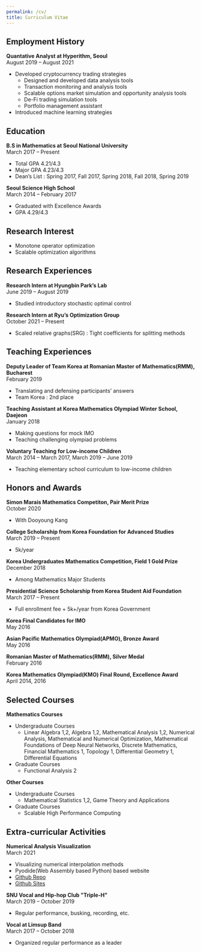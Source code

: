 ```yaml
---
permalink: /cv/
title: Curriculum Vitae
---
```

## Employment History
**Quantative Analyst at Hyperithm, Seoul**\
August 2019 – August 2021
- Developed cryptocurrency trading strategies
  - Designed and developed data analysis tools
  - Transaction monitoring and analysis tools
  - Scalable options market simulation and opportunity analysis tools
  - De-Fi trading simulation tools
  - Portfolio management assistant
- Introduced machine learning strategies

## Education
**B.S in Mathematics at Seoul National University**\
March 2017 – Present
- Total GPA 4.21/4.3
- Major GPA 4.23/4.3
- Dean’s List : Spring 2017, Fall 2017, Spring 2018, Fall 2018, Spring 2019
  
**Seoul Science High School**\
March 2014 – February 2017
- Graduated with Excellence Awards
- GPA 4.29/4.3

## Research Interest
- Monotone operator optimization
- Scalable optimization algorithms

## Research Experiences
**Research Intern at Hyungbin Park’s Lab**\
June 2019 – August 2019
- Studied introductory stochastic optimal control
  
**Research Intern at Ryu’s Optimization Group**\
October 2021 – Present
- Scaled relative graphs(SRG) : Tight coefficients for splitting methods

## Teaching Experiences
**Deputy Leader of Team Korea at Romanian Master of Mathematics(RMM), Bucharest**\
February 2019
- Translating and defensing participants’ answers
- Team Korea : 2nd place
  
**Teaching Assistant at Korea Mathematics Olympiad Winter School, Daejeon**\
January 2018
- Making questions for mock IMO
- Teaching challenging olympiad problems

**Voluntary Teaching for Low-income Children**\
March 2014 – March 2017, March 2019 – June 2019
- Teaching elementary school curriculum to low-income children

## Honors and Awards
**Simon Marais Mathematics Competiton, Pair Merit Prize**\
October 2020
- With Dooyoung Kang
  
**College Scholarship from Korea Foundation for Advanced Studies**\
March 2019 – Present
- 5k/year

**Korea Undergraduates Mathematics Competition, Field 1 Gold Prize**\
December 2018
- Among Mathematics Major Students

**Presidential Science Scholarship from Korea Student Aid Foundation**\
March 2017 – Present
- Full enrollment fee + 5k+/year from Korea Government

**Korea Final Candidates for IMO**\
May 2016

**Asian Pacific Mathematics Olympiad(APMO), Bronze Award**\
May 2016

**Romanian Master of Mathematics(RMM), Silver Medal**\
February 2016

**Korea Mathematics Olympiad(KMO) Final Round, Excellence Award**\
April 2014, 2016

## Selected Courses
**Mathematics Courses**
- Undergraduate Courses
  - Linear Algebra 1,2, Algebra 1,2, Mathematical Analysis 1,2, Numerical Analysis, Mathematical and Numerical Optimization, Mathematical Foundations of Deep Neural Networks, Discrete Mathematics, Financial Mathematics 1, Topology 1, Differential Geometry 1, Differential Equations
- Graduate Courses
  - Functional Analysis 2
  
**Other Courses**
- Undergraduate Courses
  - Mathematical Statistics 1,2, Game Theory and Applications
- Graduate Courses
  - Scalable High Performance Computing

## Extra-curricular Activities
**Numerical Analysis Visualization**\
March 2021
- Visualizing numerical interpolation methods
- Pyodide(Web Assembly based Python) based website
- [Github Repo](https://github.com/lsdluis1/na_visualization)
- [Github Sites](https://lsdluis1.github.io/na_visualization/)

**SNU Vocal and Hip-hop Club "Triple-H"**\
March 2019 – October 2019
- Regular performance, busking, recording, etc.

**Vocal at Limsup Band**\
March 2017 – October 2018
- Organized regular performance as a leader
